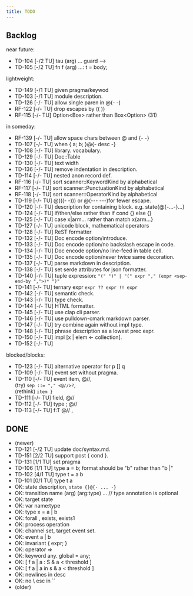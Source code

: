 ```yaml
---
title: TODO
---
```


## Backlog

near future:

- TD-104 [-/2 TU] tau (arg) ... guard -->
- TD-105 [-/2 TU] fn f (arg) ...: t = body;

lightweight:

- TD-149 [-/1 TU] given pragma/keywod
- TD-103 [-/1 TU] module description.
- TD-126 [-/- TU] allow single paren in @(- -)
- RF-122 [-/- TU] drop escapes by (( ))
- RF-115 [-/- TU] Option<Box<String>> rather than Box<Option<String>> (31)

in someday:

- RF-139 [-/- TU] allow space chars between @ and {- -}
- TD-107 [-/- TU] when { a; b; }@{- desc -}
- TD-108 [-/- TU] library. vocabulary.
- TD-129 [-/- TU] Doc::Table
- TD-130 [-/- TU] text width
- TD-136 [-/- TU] remove indentation in description.
- TD-114 [-/- TU] nested anon record def.
- RF-116 [-/- TU] sort scanner::KeywordKind by alphabetical
- RF-117 [-/- TU] sort scanner::PunctuationKind by alphabetical
- RF-118 [-/- TU] sort scanner::OperatorKind by alphabetical
- TD-119 [-/- TU] @(((- -))) or @(--- ---)for fewer escape.
- TD-120 [-/- TU] description for containing block. e.g. state{@{-...-}...}
- TD-124 [-/- TU] if/then/else rather than if cond {} else {}
- TD-125 [-/- TU] case x|arm... rather than match x{arm...}
- TD-127 [-/- TU] unicode block, mathematical operators
- TD-128 [-/- TU] ReST formatter
- TD-132 [-/- TU] Doc encode option/introduce.
- TD-133 [-/- TU] Doc encode option/no backslash escape in code.
- TD-134 [-/- TU] Doc encode option/no line-feed in table cell.
- TD-135 [-/- TU] Doc encode option/never twice same decoration.
- TD-137 [-/- TU] parse markdown in description.
- TD-138 [-/- TU] set serde attributes for json formatter.
- TD-140 [-/- TU] tuple expression:  `"(" ")" | "(" expr "," (expr <sep-end-by ",">)* ")"`
- TD-141 [-/- TU] ternary expr `expr ?? expr !! expr`
- TD-142 [-/- TU] semantic check.
- TD-143 [-/- TU] type check.
- TD-144 [-/- TU] HTML formatter.
- TD-145 [-/- TU] use clap cli parser.
- TD-146 [-/- TU] use pulldown-cmark markdown parser.
- TD-147 [-/- TU] try combine again without impl type.
- TD-148 [-/- TU] phrase description as a lowest prec expr.
- TD-150 [-/- TU] impl [x | elem <- collection].
- TD-152 [-/- TU] 

blocked/blocks:

- TD-123 [-/- TU] alternative operator for p [] q
- TD-109 [-/- TU] event set without pragma.
- TD-110 [-/- TU] event item, @//, \
  (try) `sep ::= "," <@//>?`, \
  (rethink) `item }`
- TD-111 [-/- TU] field, @//
- TD-112 [-/- TU] type ; @//
- TD-113 [-/- TU] f:T @// ,

## DONE

- (newer)
- TD-121 [-/2 TU] update doc/syntax.md.
- TD-151 [2/2 TU] support post { cond }.
- TD-131 [1/1 TU] set pragma
- TD-106 [1/1 TU] type a = b; format should be "b" rather than "b |"
- TD-102 [4/1 TU] type t = a b
- TD-101 [0/1 TU] type t a
- OK: state description, `state {}@{- ... -}`
- OK: transition name (arg) (arg:type) ...  // type annotation is optional
- OK: target state
- OK: var name:type
- OK: type x = a | b
- OK: forall , exists, exists1
- OK: process operation
- OK: channel set, target event set.
- OK: event a | b
- OK: invariant { expr; }
- OK: operator =>
- OK: keyword any. global = any;
- OK: [ f a | a : S & a < threshold ]
- OK: [ f a | a in s & a < threshold ]
- OK: newlines in desc
- OK: no \ esc in ``
- (older)
